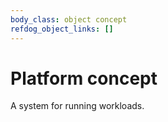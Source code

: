 ```yaml
---
body_class: object concept
refdog_object_links: []
---
```


# Platform concept

<section>

A system for running workloads.

</section>
